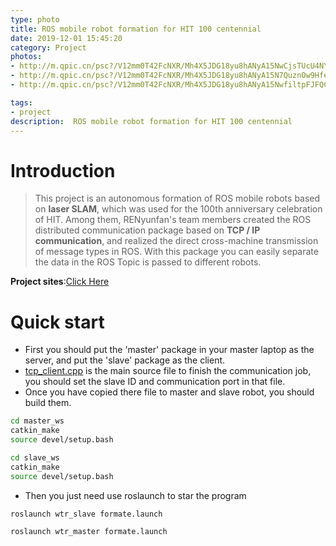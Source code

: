 ```yaml
---
type: photo
title: ROS mobile robot formation for HIT 100 centennial
date: 2019-12-01 15:45:20
category: Project
photos:
- http://m.qpic.cn/psc?/V12mm0T42FcNXR/Mh4X5JDG18yu8hANyA15NwCjsTUcU4NYfz79VYJjwR30M1ojLcxOt4GdpL8OKisWkoPNMxQ4ok2GLW1JKfcu8HxMIiWQsNToBO0VLcpE3M0!/b&bo=VQhABrAIhAYRCR8!&rf=viewer_4
- http://m.qpic.cn/psc?/V12mm0T42FcNXR/Mh4X5JDG18yu8hANyA15N7QuznOw9HfeIFtAojkDUgv2wP13bOkCDuylzmToTPnjsOuhJ5Zx8Wch7YW7aIt*kd6Tgn5AMFBYM0wuq95z9nQ!/b&bo=VQhABrAIhAYDiY0!&rf=viewer_4
- http://m.qpic.cn/psc?/V12mm0T42FcNXR/Mh4X5JDG18yu8hANyA15NwfiltpFJFQCf4yHwwkpK0F60eunvCUWcj4Khm3vUje0CJGwxyvYz*.9lQfTx2VSA5uqmCwzCQPIzD1*wdO3slI!/b&bo=VQhABrAIhAYDiY0!&rf=viewer_4

tags:
- project
description:  ROS mobile robot formation for HIT 100 centennial
---
```




# Introduction

> This project is an autonomous formation of ROS mobile robots based on **laser SLAM**, which was used for the 100th anniversary celebration of HIT. Among them, RENyunfan's team members created the ROS distributed communication package based on **TCP / IP communication**, and realized the direct cross-machine transmission of message types in ROS. With this package you can easily separate the data in the ROS Topic is passed to different robots.

**Project sites**:[Click Here](https://github.com/RENyunfan/Projets/tree/master/ROS-mobile)

# Quick start

* First you should put the 'master' package in your master laptop as the server, and put the 'slave' package as the client.
*  [tcp_client.cpp](src/master_pkg/src/tcp_client.cpp) is the main source file to finish the communication job, you should set the slave ID and communication port in that file.
* Once you have copied there file to master and slave robot, you should build them.

```bash
cd master_ws
catkin_make
source devel/setup.bash
```

```bash
cd slave_ws
catkin_make
source devel/setup.bash
```

* Then you just need use roslaunch to star the program

```bash
roslaunch wtr_slave formate.launch
```

```bash
roslaunch wtr_master formate.launch
```

